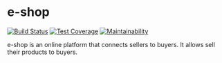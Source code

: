 # e-shop
[![Build Status](https://travis-ci.org/zellymiriam/eshop-frontend.svg?branch=develop)](https://travis-ci.org/zellymiriam/eshop-frontend)
[![Test Coverage](https://api.codeclimate.com/v1/badges/3eda600e2c04bcfd17a9/test_coverage)](https://codeclimate.com/github/zellymiriam/eshop-frontend/test_coverage)
[![Maintainability](https://api.codeclimate.com/v1/badges/3eda600e2c04bcfd17a9/maintainability)](https://codeclimate.com/github/zellymiriam/eshop-frontend/maintainability)


e-shop is an online platform that connects sellers to buyers. It allows sell their products to buyers.
